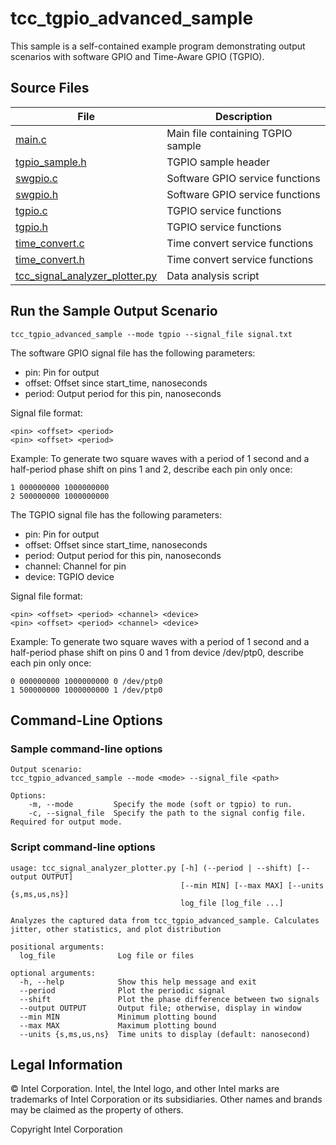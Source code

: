 # tcc_tgpio_advanced_sample
This sample is a self-contained example program demonstrating 
output scenarios with software GPIO and Time-Aware GPIO (TGPIO).

## Source Files

 File | Description
 ---- | -----------
 [main.c](src/main.c)| Main file containing TGPIO sample
 [tgpio_sample.h](src/tgpio_sample.h)| TGPIO sample header
 [swgpio.c](../../common/src/swgpio.c)| Software GPIO service functions
 [swgpio.h](../../common/include/swgpio.h)| Software GPIO service functions
 [tgpio.c](../../common/src/tgpio.c)| TGPIO service functions
 [tgpio.h](../../common/include/tgpio.h)| TGPIO service functions
 [time_convert.c](../../common/src/time_convert.c)| Time convert service functions
 [time_convert.h](../../common/include/time_convert.h)| Time convert service functions
 [tcc_signal_analyzer_plotter.py](../../plot_scripts/tcc_signal_analyzer_plotter.py)| Data analysis script

## Run the Sample Output Scenario
```
tcc_tgpio_advanced_sample --mode tgpio --signal_file signal.txt
```

The software GPIO signal file has the following parameters:
* pin: Pin for output
* offset: Offset since start_time, nanoseconds
* period: Output period for this pin, nanoseconds

Signal file format:
```
<pin> <offset> <period>
<pin> <offset> <period>
```

Example: To generate two square waves with a period of 1 second and a half-period phase shift on pins 1 and 2, describe each pin only once:
```
1 000000000 1000000000
2 500000000 1000000000
```

The TGPIO signal file has the following parameters:
* pin: Pin for output
* offset: Offset since start_time, nanoseconds
* period: Output period for this pin, nanoseconds
* channel: Channel for pin
* device: TGPIO device

Signal file format:
```
<pin> <offset> <period> <channel> <device>
<pin> <offset> <period> <channel> <device>
```

Example: To generate two square waves with a period of 1 second and a half-period phase shift on pins 0 and 1 from device /dev/ptp0, describe each pin only once:
```
0 000000000 1000000000 0 /dev/ptp0
1 500000000 1000000000 1 /dev/ptp0
```

## Command-Line Options
### Sample command-line options

```
Output scenario:
tcc_tgpio_advanced_sample --mode <mode> --signal_file <path>

Options:
    -m, --mode         Specify the mode (soft or tgpio) to run.
    -c, --signal_file  Specify the path to the signal config file. Required for output mode.
```

### Script command-line options

```
usage: tcc_signal_analyzer_plotter.py [-h] (--period | --shift) [--output OUTPUT]
                                      [--min MIN] [--max MAX] [--units {s,ms,us,ns}]
                                      log_file [log_file ...]

Analyzes the captured data from tcc_tgpio_advanced_sample. Calculates jitter, other statistics, and plot distribution

positional arguments:
  log_file              Log file or files

optional arguments:
  -h, --help            Show this help message and exit
  --period              Plot the periodic signal
  --shift               Plot the phase difference between two signals
  --output OUTPUT       Output file; otherwise, display in window
  --min MIN             Minimum plotting bound
  --max MAX             Maximum plotting bound
  --units {s,ms,us,ns}  Time units to display (default: nanosecond)
```

## Legal Information

© Intel Corporation​. Intel, the Intel logo, and other Intel marks are trademarks of Intel Corporation or its subsidiaries. Other names and brands may be claimed as the property of others.

Copyright Intel Corporation
 

